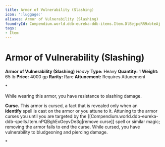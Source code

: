 ```yaml
---
title: Armor of Vulnerability (Slashing)
icon: ':luggage:'
aliases: Armor of Vulnerability (Slashing)
foundryId: Compendium.world.ddb-eureka-ddb-items.Item.DlBejpqRR9xbteAj
tags:
- Item
---
```


# Armor of Vulnerability (Slashing)

**Armor of Vulnerability (Slashing)**
_Heavy_
**Type:** Heavy
**Quantity:** 1
**Weight:** 65 lb
**Price:** 4000 gp
**Rarity:** Rare
**Attunement:** Requires Attunement

*<p>While wearing this armor, you have resistance to slashing damage. 

**Curse.** This armor is cursed, a fact that is revealed only when an **identify** spell is cast on the armor or you attune to it. Attuning to the armor curses you until you are targeted by the [[Compendium.world.ddb-eureka-ddb-spells.Item.nPQBghExGeyvDe3g|remove curse]] spell or similar magic; removing the armor fails to end the curse. While cursed, you have vulnerability to bludgeoning and piercing damage.</p>*